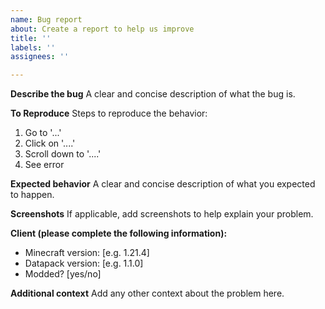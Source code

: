 ```yaml
---
name: Bug report
about: Create a report to help us improve
title: ''
labels: ''
assignees: ''

---
```


**Describe the bug**
A clear and concise description of what the bug is.

**To Reproduce**
Steps to reproduce the behavior:
1. Go to '...'
2. Click on '....'
3. Scroll down to '....'
4. See error

**Expected behavior**
A clear and concise description of what you expected to happen.

**Screenshots**
If applicable, add screenshots to help explain your problem.

**Client (please complete the following information):**
 - Minecraft version: [e.g. 1.21.4]
 - Datapack version: [e.g. 1.1.0]
 - Modded? [yes/no]

**Additional context**
Add any other context about the problem here.
